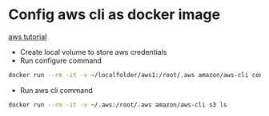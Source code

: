 # Config aws cli as docker image
[aws tutorial](https://docs.aws.amazon.com/pt_br/cli/latest/userguide/install-cliv2-docker.html)


* Create local volume to store aws credentials
* Run configure command
```sh
docker run --rm -it -v ~/localfolder/aws1:/root/.aws amazon/aws-cli configure
```
* Run aws cli command 
```bash
docker run --rm -it -v ~/.aws:/root/.aws amazon/aws-cli s3 ls
```
